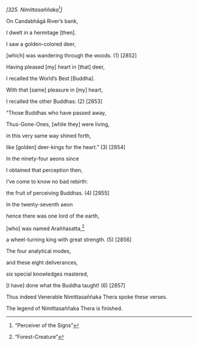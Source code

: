 *\[325. Nimittasaññaka*[^1]*\]*

On Candabhāgā River’s bank,

I dwelt in a hermitage \[then\].

I saw a golden-colored deer,

\[which\] was wandering through the woods. (1) \[2852\]

Having pleased \[my\] heart in \[that\] deer,

I recalled the World’s Best \[Buddha\].

With that \[same\] pleasure in \[my\] heart,

I recalled the other Buddhas: (2) \[2853\]

“Those Buddhas who have passed away,

Thus-Gone-Ones, \[while they\] were living,

in this very same way shined forth,

like \[golden\] deer-kings for the heart.” (3) \[2854\]

In the ninety-four aeons since

I obtained that perception then,

I’ve come to know no bad rebirth:

the fruit of perceiving Buddhas. (4) \[2855\]

In the twenty-seventh aeon

hence there was one lord of the earth,

\[who\] was named Araññasatta,[^2]

a wheel-turning king with great strength. (5) \[2856\]

The four analytical modes,

and these eight deliverances,

six special knowledges mastered,

\[I have\] done what the Buddha taught! (6) \[2857\]

Thus indeed Venerable Nimittasaññaka Thera spoke these verses.

The legend of Nimittasaññaka Thera is finished.

[^1]: “Perceiver of the Signs”

[^2]: “Forest-Creature”
